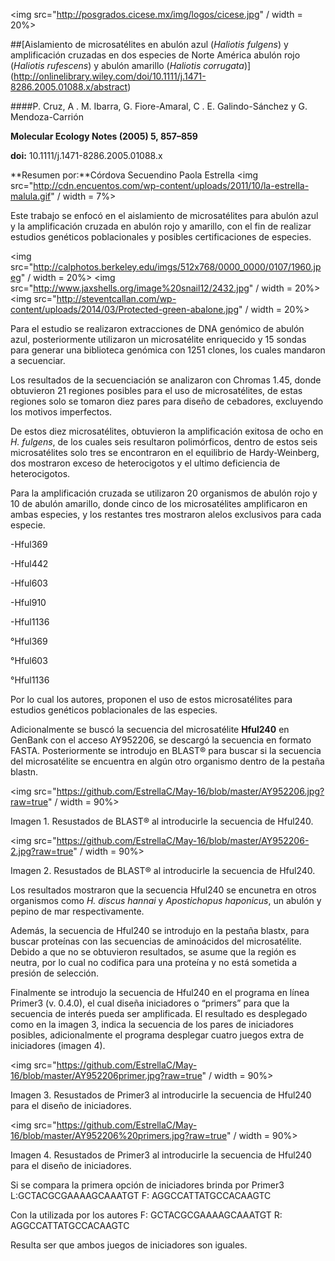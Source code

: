 <img src="http://posgrados.cicese.mx/img/logos/cicese.jpg" / width = 20%>

##[Aislamiento de microsatélites en abulón azul (*Haliotis fulgens*) y amplificación cruzadas en dos especies de Norte América abulón rojo (*Haliotis rufescens*) y abulón amarillo (*Haliotis corrugata*)] (http://onlinelibrary.wiley.com/doi/10.1111/j.1471-8286.2005.01088.x/abstract)

####P. Cruz, A . M. Ibarra, G. Fiore-Amaral, C . E. Galindo-Sánchez y G. Mendoza-Carrión

**Molecular Ecology Notes (2005) 5, 857–859**

**doi:** 10.1111/j.1471-8286.2005.01088.x 

**Resumen por:**Córdova Secuendino Paola Estrella 
<img src="http://cdn.encuentos.com/wp-content/uploads/2011/10/la-estrella-malula.gif" / width = 7%>


Este trabajo se enfocó en el aislamiento de microsatélites para abulón azul y la amplificación cruzada en abulón rojo y amarillo, con el fin de realizar estudios genéticos poblacionales y posibles certificaciones de  especies. 

<img src="http://calphotos.berkeley.edu/imgs/512x768/0000_0000/0107/1960.jpeg" / width = 20%>
<img src="http://www.jaxshells.org/image%20snail12/2432.jpg" / width = 20%>
<img src="http://steventcallan.com/wp-content/uploads/2014/03/Protected-green-abalone.jpg" / width = 20%>

Para el estudio se realizaron extracciones de DNA genómico de abulón azul, posteriormente utilizaron un microsatélite enriquecido y 15 sondas para generar una biblioteca genómica con 1251 clones, los cuales mandaron a  secuenciar. 

Los resultados de la secuenciación se analizaron con Chromas 1.45,  donde obtuvieron 21 regiones posibles para el uso de microsatélites, de estas regiones solo se tomaron diez pares para diseño de cebadores, excluyendo los motivos imperfectos.

De estos diez  microsatélites, obtuvieron la amplificación exitosa de ocho en *H. fulgens*,  de los cuales seis resultaron polimórficos, dentro de estos seis microsatélites solo tres se encontraron en el equilibrio de Hardy-Weinberg, dos mostraron exceso de heterocigotos y el ultimo deficiencia de heterocigotos. 

Para la amplificación cruzada se utilizaron 20 organismos de abulón rojo y 10 de abulón amarillo, donde cinco de los microsatélites amplificaron en ambas especies, y los restantes tres mostraron alelos exclusivos para cada especie. 

-Hful369

-Hful442

-Hful603

-Hful910 

-Hful1136

°Hful369

°Hful603

°Hful1136

Por lo cual los autores, proponen el uso de estos microsatélites para estudios genéticos poblacionales de las especies.



Adicionalmente se buscó la secuencia del microsatélite **Hful240** en GenBank con el acceso AY952206, se descargó la secuencia en formato FASTA. Posteriormente se introdujo en BLAST® para buscar si la secuencia del microsatélite se encuentra en algún otro organismo dentro de la pestaña blastn.

<img src="https://github.com/EstrellaC/May-16/blob/master/AY952206.jpg?raw=true" / width = 90%>

Imagen 1. Resustados de BLAST® al introducirle la secuencia de Hful240. 

<img src="https://github.com/EstrellaC/May-16/blob/master/AY952206-2.jpg?raw=true" / width = 90%>

Imagen 2. Resustados de BLAST® al introducirle la secuencia de Hful240. 

Los resultados mostraron que la secuencia Hful240 se encunetra en otros organismos como *H. discus hannai* y *Apostichopus haponicus*, un abulón y pepino de mar respectivamente.

Además, la secuencia  de Hful240 se introdujo en la pestaña blastx, para buscar proteínas con las secuencias de aminoácidos del microsatélite. Debido a que no se obtuvieron resultados, se asume que la región es neutra, por lo cual no codifica para una proteína y no está sometida a presión de selección.  

Finalmente se introdujo la secuencia de Hful240  en el programa en línea Primer3  (v. 0.4.0), el cual diseña iniciadores o “primers” para que la secuencia de interés pueda ser amplificada. El resultado es desplegado como en la imagen 3, indica la secuencia de los pares de iniciadores posibles, adicionalmente el programa desplegar cuatro juegos extra de iniciadores (imagen 4).

<img src="https://github.com/EstrellaC/May-16/blob/master/AY952206primer.jpg?raw=true" / width = 90%>

Imagen 3. Resustados de Primer3 al introducirle la secuencia de Hful240 para el diseño de iniciadores. 

<img src="https://github.com/EstrellaC/May-16/blob/master/AY952206%20primers.jpg?raw=true" / width = 90%>

Imagen 4. Resustados de Primer3 al introducirle la secuencia de Hful240 para el diseño de iniciadores. 

Si se compara la primera opción de iniciadores brinda por Primer3 
L:GCTACGCGAAAAGCAAATGT
F: AGGCCATTATGCCACAAGTC

Con la utilizada por los autores
F: GCTACGCGAAAAGCAAATGT
R: AGGCCATTATGCCACAAGTC

Resulta ser que ambos juegos de iniciadores son iguales. 
